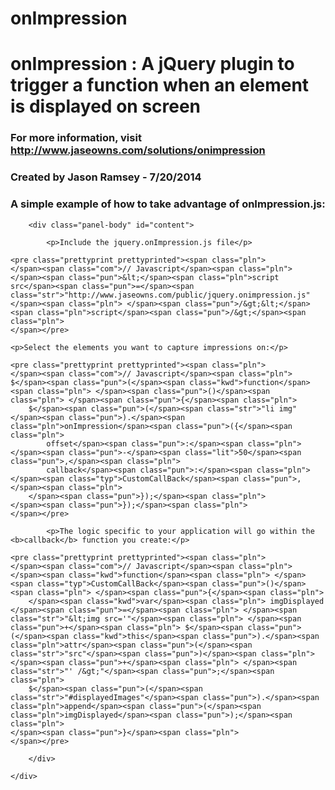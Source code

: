 onImpression
============

<h1>onImpression : A  jQuery plugin to trigger a function when an element is displayed on screen</h1>

<h3>For more information, visit <a href="http://www.jaseowns.com/solutions/onimpression">http://www.jaseowns.com/solutions/onimpression</a></h3>

<h3>Created by Jason Ramsey - 7/20/2014</h3>

<div class="panel panel-default">
        <div class="panel-heading">
            <h3 class="panel-title">A simple example of how to take advantage of <b>onImpression.js</b>:</h3>
        </div> 

        <div class="panel-body" id="content">                
    
            <p>Include the jquery.onImpression.js file</p>

    <pre class="prettyprint prettyprinted"><span class="pln">
    </span><span class="com">// Javascript</span><span class="pln">
    </span><span class="pun">&lt;</span><span class="pln">script src</span><span class="pun">=</span><span class="str">"http://www.jaseowns.com/public/jquery.onimpression.js"</span><span class="pln"> </span><span class="pun">/&gt;&lt;</span><span class="pln">script</span><span class="pun">/&gt;</span><span class="pln">
    </span></pre>
            
    <p>Select the elements you want to capture impressions on:</p>

    <pre class="prettyprint prettyprinted"><span class="pln">
    </span><span class="com">// Javascript</span><span class="pln">
    $</span><span class="pun">(</span><span class="kwd">function</span><span class="pln"> </span><span class="pun">()</span><span class="pln"> </span><span class="pun">{</span><span class="pln">
        $</span><span class="pun">(</span><span class="str">"li img"</span><span class="pun">).</span><span class="pln">onImpression</span><span class="pun">({</span><span class="pln">
            offset</span><span class="pun">:</span><span class="pln"> </span><span class="pun">-</span><span class="lit">50</span><span class="pun">,</span><span class="pln">
            callback</span><span class="pun">:</span><span class="pln"> </span><span class="typ">CustomCallBack</span><span class="pun">,</span><span class="pln">
        </span><span class="pun">});</span><span class="pln">
    </span><span class="pun">});</span><span class="pln">
    </span></pre>

            <p>The logic specific to your application will go within the <b>callback</b> function you create:</p>

    <pre class="prettyprint prettyprinted"><span class="pln">
    </span><span class="com">// Javascript</span><span class="pln">
    </span><span class="kwd">function</span><span class="pln"> </span><span class="typ">CustomCallBack</span><span class="pun">()</span><span class="pln"> </span><span class="pun">{</span><span class="pln">
        </span><span class="kwd">var</span><span class="pln"> imgDisplayed </span><span class="pun">=</span><span class="pln"> </span><span class="str">"&lt;img src='"</span><span class="pln"> </span><span class="pun">+</span><span class="pln"> $</span><span class="pun">(</span><span class="kwd">this</span><span class="pun">).</span><span class="pln">attr</span><span class="pun">(</span><span class="str">"src"</span><span class="pun">)</span><span class="pln"> </span><span class="pun">+</span><span class="pln"> </span><span class="str">"' /&gt;"</span><span class="pun">;</span><span class="pln">
        $</span><span class="pun">(</span><span class="str">"#displayedImages"</span><span class="pun">).</span><span class="pln">append</span><span class="pun">(</span><span class="pln">imgDisplayed</span><span class="pun">);</span><span class="pln">
    </span><span class="pun">}</span><span class="pln">
    </span></pre>

        </div>

    </div>